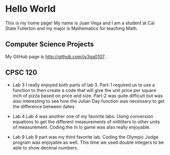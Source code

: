 # Hello World

This is my home page! My name is Juan Vega and I am a student at Cal State Fullerton and my major is Mathematics for teaching Math.

## Computer Science Projects

My GitHub page is http://github.com/jv3ga0107 .

## CPSC 120

* Lab 3
I really enjoyed both parts of lab 3. Part-1 required us to use a function to then create a code that will give the unit price per square inch of  pizza based on price and size. Part-2 was quite difficult but was also interesting to see how the Julian Day function was necessary to get the difference between dates.

* Lab 4
Lab 4 was another one of my favorite labs. Using conversion equations to get the different measurements of milliliters to other units of measurement. Coding the hi lo game was also really enjoyable. 

* Lab 9
Lab 9 part was my third favorite lab. Coding the Olympic Judge program was enjoyable as well. This time we used double integers to be able to show decimal numbers.